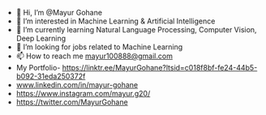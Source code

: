 - 👋 Hi, I’m @Mayur Gohane
- 👀 I’m interested in Machine Learning & Artificial Intelligence 
- 🌱 I’m currently learning Natural Language Processing, Computer Vision, Deep Learning 
- 💞️ I’m looking for jobs related to Machine Learning 
- 📫 How to reach me mayur100888@gmail.com
- My Portfolio- https://linktr.ee/MayurGohane?ltsid=c018f8bf-fe24-44b5-b092-31eda250372f
- www.linkedin.com/in/mayur-gohane
- https://www.instagram.com/mayur.g20/
- https://twitter.com/MayurGohane

<!---
Mayurgohane/Mayurgohane is a ✨ special ✨ repository because its `README.md` (this file) appears on your GitHub profile.
You can click the Preview link to take a look at your changes.
--->
